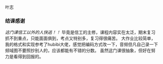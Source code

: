 叶志

### 结课感谢
*这门课信工以外的人快逃！！*
毕竟是信工的主修，课程内容实在太泛，期末复习抓不到重点，只能面面俱到，考点又特别多，复习得很痛苦。
大作业比较简单，我的格式和实现参考了hubibi大佬，感觉把编码方式改一下，音频但凡自己录一下频域图不要照抄别人的，应该都能有不错的分数。
虽然这门课很抽象，但好在努力是看得到回报的。
